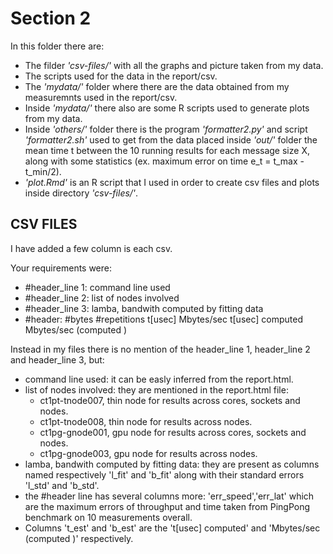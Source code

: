 # Section 2

In this folder there are:

* The filder *'csv-files/'* with all the graphs and picture taken from my data.
* The scripts used for the data in the report/csv.
* The *'mydata/'* folder where there are the data obtained from my measuremnts used in the report/csv.
* Inside *'mydata/'* there also are some R scripts used to generate plots from my data.
* Inside *'others/'* folder there is the program *'formatter2.py'* and script *'formatter2.sh'* used to get from the data placed inside *'out/'* folder the mean time t between the 10 running results for each message size X, along with some statistics (ex. maximum error on time e_t = t_max - t_min/2).
* *'plot.Rmd'* is an R script that I used in order to create csv files and plots inside directory *'csv-files/'*.

## CSV FILES
I have added a few column is each csv.

Your requirements were:

- #header_line 1: command line used 
- #header_line 2: list of nodes involved 
- #header_line 3: lamba, bandwith computed by fitting data 
- #header: #bytes #repetitions      t[usec]   Mbytes/sec    t[usec] computed   Mbytes/sec (computed )

Instead in my files there is no mention of the header_line 1, header_line 2 and header_line 3, but:
- command line used: it can be easly inferred from the report.html.
- list of nodes involved: they are mentioned in the report.html file:
    * ct1pt-tnode007, thin node for results across cores, sockets and nodes.
    * ct1pt-tnode008, thin node for results across nodes.
    * ct1pg-gnode001, gpu node for results across cores, sockets and nodes.
    * ct1pg-gnode003, gpu node for results across nodes.
- lamba, bandwith computed by fitting data: they are present as columns named respectively 'l_fit' and 'b_fit' along with their standard errors 'l_std' and 'b_std'.
- the #header line has several columns more: 'err_speed','err_lat' which are the maximum errors of throughput and time taken from PingPong benchmark on 10 measurements overall.
- Columns 't_est' and 'b_est' are the 't[usec] computed' and 'Mbytes/sec (computed )' respectively.
